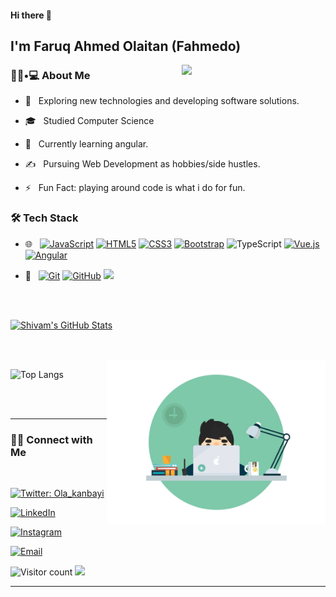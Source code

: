 #### Hi there 👋<h2> I'm Faruq Ahmed Olaitan (Fahmedo)</h2>

<img align='right' src="https://media.giphy.com/media/M9gbBd9nbDrOTu1Mqx/giphy.gif" width="230">

<h3> 👨🏻•💻 About Me </h3>



- 🤔 &nbsp; Exploring new technologies and developing software solutions.

- 🎓 &nbsp; Studied Computer Science

- 🌱 &nbsp; Currently learning angular.

- ✍️ &nbsp; Pursuing Web Development as hobbies/side hustles.
- ⚡ &nbsp; Fun Fact: playing around code is what i do for fun.



<h3>🛠 Tech Stack</h3>





- 🌐 &nbsp;  [![JavaScript](https://img.shields.io/badge/-JavaScript-black?style=flat&logo=javascript&link=https://github.com/fahmedo)](https://github.com/fahmedo)
  [![HTML5](https://img.shields.io/badge/-HTML5-E34F26?style=flat&logo=html5&logoColor=white&link=https://github.com/fahmedo)](https://github.com/fahmedo) 
  [![CSS3](https://img.shields.io/badge/-CSS3-1572B6?style=flat&logo=css3&link=https://github.com/fahmedo)](https://github.com/fahmedo) 
  [![Bootstrap](https://img.shields.io/badge/-Bootstrap-purple?style=flat&logo=bootstrap&link=https://github.com/fahmedo)](https://github.com/fahmedo)
  ![TypeScript](https://img.shields.io/badge/-TypeScript-000000?style=flat&logo=typescript)
[![Vue.js](https://img.shields.io/badge/-Vuejs-black?style=flat-square&logo=vue.js&link=https://github.com/fahmedo)](https://github.com/fahmedo)
[![Angular](https://img.shields.io/badge/-Angular-DD0031?style=flat-square&logo=angular&link=https://github.com/fahmedo)](https://github.com/fahmedo)


<!--


- 🔧 &nbsp; Git | GitHub

[![Git](https://img.shields.io/badge/-Git-black?style=flat&logo=git&link=https://github.com/fahmedo)](https://github.com/fahmedo) 
[![GitHub](https://img.shields.io/badge/-GitHub-181717?style=flat&logo=github&link=https://github.com/fahmedo)](https://github.com/fahmedo)

-->
- 🔧 &nbsp; [![Git](https://img.shields.io/badge/-Git-black?style=flat&logo=git&link=https://github.com/fahmedo)](https://github.com/fahmedo) 
[![GitHub](https://img.shields.io/badge/-GitHub-181717?style=flat&logo=github&link=https://github.com/fahmedo)](https://github.com/fahmedo) <img src="http://img.shields.io/badge/-VS%20Code-000000?style=for-the-badge&logo=Visual-studio-code&logoColor=blue">





<br/><br/>

[![Shivam's GitHub Stats](https://github-readme-stats.vercel.app/api?username=fahmedo&show_icons=true)](https://github.com/fahmedo)

<br/>

<br/>

<img src="https://github.com/nirala69/nirala69/blob/master/70804f7e25b11f29db904f2fa7b4cd9d.gif" width="350" align='right'>

![Top Langs](https://github-readme-stats.vercel.app/api/top-langs/?username=fahmedo&show_icons=true)

<br><br>



<hr>



<h3> 🤝🏻 Connect with Me </h3>

<br>



<p align="center">

[![Twitter: Ola_kanbayi](https://img.shields.io/twitter/follow/code_da_horlie?style=social)](https://twitter.com/code_da_horlie)

<a href="https://www.linkedin.com/in/faruq-ahmed-6116a4232/"><img alt="LinkedIn" src="https://img.shields.io/badge/LinkedIn-Faruq Ahmed-blue?style=flat-square&logo=linkedin"></a>

<a href="https://www.instagram.com/ola_kanbayi/"><img alt="Instagram" src="https://img.shields.io/badge/Instagram-ola_kanbayi-black?style=flat-square&logo=instagram"></a>

<a href="faruqahmedolaitan@gmail.com"><img alt="Email" src="https://img.shields.io/badge/Email-faruqahmedolaitan@gmail.com-blue?style=flat-square&logo=gmail"></a>

</p>





![Visitor count](https://visitor-badge.laobi.icu/badge?page_id=Fahmedo.Fahmedo)   <img src="https://media.giphy.com/media/dxn6fRlTIShoeBr69N/giphy.gif" width="30">





<hr>



